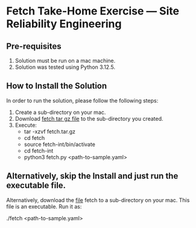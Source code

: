# Fetch Take-Home Exercise — Site Reliability Engineering

## Pre-requisites

1. Solution must be run on a mac machine.
2. Solution was tested using Python 3.12.5.

## How to Install the Solution

In order to run the solution, please follow the following steps:

1. Create a sub-directory on your mac.
2. Download [fetch tar gz file](https://drive.google.com/file/d/1OltztsIxGBSVqp1FlG7KEGbTA10QFfip/view?usp=drive_link) to the sub-directory you created.
3. Execute: 
   - tar -xzvf fetch.tar.gz
   - cd fetch
   - source fetch-int/bin/activate
   - cd fetch-int
   - python3 fetch.py <path-to-sample.yaml>

## Alternatively, skip the Install and just run the executable file. 

Alternatively, download the [file](https://drive.google.com/file/d/1nxRuCzfnv-6kguWHELEXbrsqqLTpM9Bb/view?usp=drive_link) fetch to a sub-directory on your mac. This file is an executable.  Run it as:

./fetch <path-to-sample.yaml>
